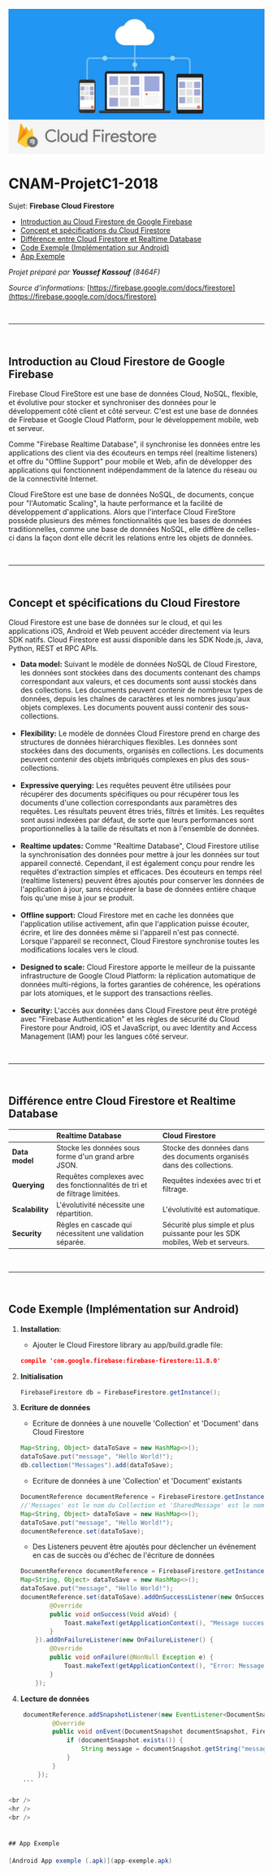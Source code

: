 ![Cloud FireStore](firestore_cloud.jpeg)
# CNAM-ProjetC1-2018

Sujet: **Firebase Cloud Firestore**

 - [Introduction au Cloud Firestore de Google Firebase](#introduction-au-cloud-firestore-de-google-firebase)
 - [Concept et spécifications du Cloud Firestore](#concept-et-sp%C3%A9cifications-du-cloud-firestore)
 - [Différence entre Cloud Firestore et Realtime Database](#diff%C3%A9rence-entre-cloud-firestore-et-realtime-database)
 - [Code Exemple (Implémentation sur Android)](#code-exemple-impl%C3%A9mentation-sur-android)
 - [App Exemple](#app-exemple)

*Projet préparé par **Youssef Kassouf** (8464F)*

*Source d’informations:*
[https://firebase.google.com/docs/firestore](https://firebase.google.com/docs/firestore)


<br />
<hr />
<br />

## Introduction au Cloud Firestore de Google Firebase

Firebase Cloud FireStore est une base de données Cloud, NoSQL, flexible, et évolutive pour stocker et synchroniser des données pour le développement côté client et côté serveur. C'est est une base de données de Firebase et Google Cloud Platform, pour le développement mobile, web et serveur.

Comme "Firebase Realtime Database", il synchronise les données entre les applications des client via des écouteurs en temps réel (realtime listeners) et offre du "Offline Support" pour mobile et Web, afin de développer des applications qui fonctionnent indépendamment de la latence du réseau ou de la connectivité Internet.

Cloud FireStore est une base de données NoSQL, de documents, conçue pour "l'Automatic Scaling", la haute performance et la facilité de développement d'applications. Alors que l'interface Cloud FireStore possède plusieurs des mêmes fonctionnalités que les bases de données traditionnelles, comme une base de données NoSQL, elle diffère de celles-ci dans la façon dont elle décrit les relations entre les objets de données.

<br />
<hr />
<br />

## Concept et spécifications du Cloud Firestore

Cloud Firestore est une base de données sur le cloud, et qui les applications iOS, Android et Web peuvent accéder directement via leurs SDK natifs. Cloud Firestore est aussi disponible dans les SDK Node.js, Java, Python, REST et RPC APIs.

- **Data model:**
Suivant le modèle de données NoSQL de Cloud Firestore, les données sont stockées dans des documents contenant des champs correspondant aux valeurs, et ces documents sont aussi stockés dans des collections. Les documents peuvent contenir de nombreux types de données, depuis les chaînes de caractères et les nombres jusqu'aux objets complexes. Les documents pouvent aussi contenir des sous-collections.
<br><br>
- **Flexibility:**
Le modèle de données Cloud Firestore prend en charge des structures de données hiérarchiques flexibles. Les données sont stockées dans des documents, organisés en collections. Les documents peuvent contenir des objets imbriqués complexes en plus des sous-collections.
<br><br>
- **Expressive querying:**
Les requêtes peuvent être utilisées pour récupérer des documents spécifiques ou pour récupérer tous les documents d'une collection correspondants aux paramètres des requêtes.
Les résultats peuvent êtres triés, filtrés et limités.
Les requêtes sont aussi indexées par défaut, de sorte que leurs performances sont proportionnelles à la taille de résultats et non à l'ensemble de données.
<br><br>
- **Realtime updates:**
Comme "Realtime Database", Cloud Firestore utilise la synchronisation des données pour mettre à jour les données sur tout appareil connecté. Cependant, il est également conçu pour rendre les requêtes d'extraction simples et efficaces.
Des écouteurs en temps réel (realtime listeners) peuvent êtres ajoutés pour conserver les données de l'application à jour, sans récupérer la base de données entière chaque fois qu'une mise à jour se produit.
<br><br>
- **Offline support:**
Cloud Firestore met en cache les données que l'application utilise activement, afin que l'application puisse écouter, écrire, et lire des données même si l'appareil n'est pas connecté. Lorsque l'appareil se reconnect, Cloud Firestore synchronise toutes les modifications locales vers le cloud.
<br><br>
- **Designed to scale:**
Cloud Firestore apporte le meilleur de la puissante infrastructure de Google Cloud Platform: la réplication automatique de données multi-régions, la fortes garanties de cohérence, les opérations par lots atomiques, et le support des transactions réelles.
<br><br>
- **Security:**
L'accès aux données dans Cloud Firestore peut être protégé avec "Firebase Authentication" et les règles de sécurité du Cloud Firestore pour Android, iOS et JavaScript, ou avec Identity and Access Management (IAM) pour les langues côté serveur.


<br />
<hr />
<br />


## Différence entre Cloud Firestore et Realtime Database

|  | Realtime Database | Cloud Firestore |
| :---- | :------------- | :----- |
| **Data model** | Stocke les données sous forme d'un grand arbre JSON. | Stocke des données dans des documents organisés dans des collections. |
| **Querying** | Requêtes complexes avec des fonctionnalités de tri et de filtrage limitées. | Requêtes indexées avec tri et filtrage. |
| **Scalability** | L'évolutivité nécessite une répartition. | L'évolutivité est automatique. |
| **Security** | Règles en cascade qui nécessitent une validation séparée. | Sécurité plus simple et plus puissante pour les SDK mobiles, Web et serveurs. |

<br />
<hr />
<br />



## Code Exemple (Implémentation sur Android)

 1. **Installation**:
	 - Ajouter le Cloud Firestore library au app/build.gradle file:

    ``` json
    compile 'com.google.firebase:firebase-firestore:11.8.0'
    ```

 2. **Initialisation**

    ``` java
    FirebaseFirestore db = FirebaseFirestore.getInstance(); 
    ```

 3. **Ecriture de données**
	- Ecriture de données à une nouvelle 'Collection' et 'Document' dans Cloud Firestore
	
	``` java
	Map<String, Object> dataToSave = new HashMap<>();
	dataToSave.put("message", "Hello World!");
	db.collection("Messages").add(dataToSave); 
	```
	- Ecriture de données à une 'Collection' et 'Document' existants
	
	``` java
	DocumentReference documentReference = FirebaseFirestore.getInstance().document("Messages/SharedMessage");
	//'Messages' est le nom du Collection et 'SharedMessage' est le nom du Document dans Cloud Firestore
	Map<String, Object> dataToSave = new HashMap<>();
	dataToSave.put("message", "Hello World!");
	documentReference.set(dataToSave); 
	```
	- Des Listeners peuvent être ajoutés pour déclencher un événement en cas de succès ou d'échec de l'écriture de données
	
	``` java
	DocumentReference documentReference = FirebaseFirestore.getInstance().document("Messages/SharedMessage");
	Map<String, Object> dataToSave = new HashMap<>();
	dataToSave.put("message", "Hello World!");
	documentReference.set(dataToSave).addOnSuccessListener(new OnSuccessListener<Void>() {
            @Override
            public void onSuccess(Void aVoid) {
                Toast.makeText(getApplicationContext(), "Message successfully saved!", Toast.LENGTH_SHORT).show();
            }
        }).addOnFailureListener(new OnFailureListener() {
            @Override
            public void onFailure(@NonNull Exception e) {
                Toast.makeText(getApplicationContext(), "Error: Message was not saved!", Toast.LENGTH_LONG).show();
            }
        }); 
	```

 4. **Lecture de données**
``` java
	documentReference.addSnapshotListener(new EventListener<DocumentSnapshot>() {
            @Override
            public void onEvent(DocumentSnapshot documentSnapshot, FirebaseFirestoreException e) {
                if (documentSnapshot.exists()) {
                    String message = documentSnapshot.getString("message");
                }
            }
        });
	```

<br />
<hr />
<br />


## App Exemple

[Android App exemple (.apk)](app-exemple.apk)



